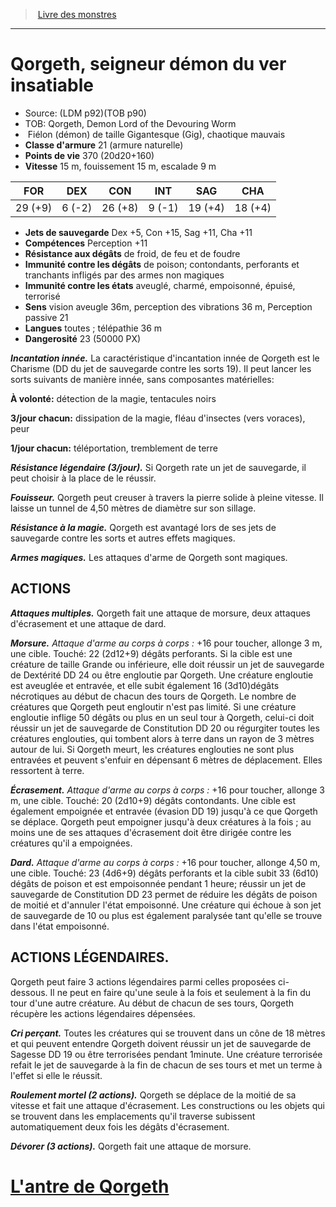 ﻿> [Livre des monstres](tome_of_beasts_old.md)

---

# Qorgeth, seigneur démon du ver insatiable

- Source: (LDM p92)(TOB p90)
- TOB: Qorgeth, Demon Lord of the Devouring Worm
-  Fiélon (démon) de taille Gigantesque (Gig), chaotique mauvais
- **Classe d'armure** 21 (armure naturelle)
- **Points de vie** 370 (20d20+160)
- **Vitesse** 15 m, fouissement 15 m, escalade 9 m

|FOR|DEX|CON|INT|SAG|CHA|
|---|---|---|---|---|---|
|29 (+9)|6 (-2)|26 (+8)|9 (-1)|19 (+4)|18 (+4)|

- **Jets de sauvegarde** Dex +5, Con +15, Sag +11, Cha +11
- **Compétences** Perception +11
- **Résistance aux dégâts** de froid, de feu et de foudre
- **Immunité contre les dégâts** de poison; contondants, perforants et tranchants infligés par des armes non magiques
- **Immunité contre les états** aveuglé, charmé, empoisonné, épuisé, terrorisé
- **Sens** vision aveugle 36m, perception des vibrations 36 m, Perception passive 21
- **Langues** toutes ; télépathie 36 m
- **Dangerosité** 23 (50000 PX)

**_Incantation innée._** La caractéristique d'incantation innée de Qorgeth est le Charisme (DD du jet de sauvegarde contre les sorts 19). Il peut lancer les sorts suivants de manière innée, sans composantes matérielles:

**À volonté:** détection de la magie, tentacules noirs

**3/jour chacun:** dissipation de la magie, fléau d'insectes (vers voraces), peur

**1/jour chacun:** téléportation, tremblement de terre

**_Résistance légendaire (3/jour)._** Si Qorgeth rate un jet de sauvegarde, il peut choisir à la place de le réussir.

**_Fouisseur._** Qorgeth peut creuser à travers la pierre solide à pleine vitesse. Il laisse un tunnel de 4,50 mètres de diamètre sur son sillage.

**_Résistance à la magie._** Qorgeth est avantagé lors de ses jets de sauvegarde contre les sorts et autres effets magiques.

**_Armes magiques._** Les attaques d'arme de Qorgeth sont magiques.

## ACTIONS

**_Attaques multiples._** Qorgeth fait une attaque de morsure, deux attaques d'écrasement et une attaque de dard.

**_Morsure._** _Attaque d'arme au corps à corps :_ +16 pour toucher, allonge 3 m, une cible. Touché: 22 (2d12+9) dégâts perforants. Si la cible est une créature de taille Grande ou inférieure, elle doit réussir un jet de sauvegarde de Dextérité DD 24 ou être engloutie par Qorgeth. Une créature engloutie est aveuglée et entravée, et elle subit également 16 (3d10)dégâts nécrotiques au début de chacun des tours de Qorgeth. Le nombre de créatures que Qorgeth peut engloutir n'est pas limité. Si une créature engloutie inflige 50 dégâts ou plus en un seul tour à Qorgeth, celui-ci doit réussir un jet de sauvegarde de Constitution DD 20 ou régurgiter toutes les créatures englouties, qui tombent alors à terre dans un rayon de 3 mètres autour de lui. Si Qorgeth meurt, les créatures englouties ne sont plus entravées et peuvent s'enfuir en dépensant 6 mètres de déplacement. Elles ressortent à terre.

**_Écrasement._** _Attaque d'arme au corps à corps :_ +16 pour toucher, allonge 3 m, une cible. Touché: 20 (2d10+9) dégâts contondants. Une cible est également empoignée et entravée (évasion DD 19) jusqu'à ce que Qorgeth se déplace. Qorgeth peut empoigner jusqu'à deux créatures à la fois ; au moins une de ses attaques d'écrasement doit être dirigée contre les créatures qu'il a empoignées.

**_Dard._** _Attaque d'arme au corps à corps :_ +16 pour toucher, allonge 4,50 m, une cible. Touché: 23 (4d6+9) dégâts perforants et la cible subit 33 (6d10) dégâts de poison et est empoisonnée pendant 1 heure; réussir un jet de sauvegarde de Constitution DD 23 permet de réduire les dégâts de poison de moitié et d'annuler l'état empoisonné. Une créature qui échoue à son jet de sauvegarde de 10 ou plus est également paralysée tant qu'elle se trouve dans l'état empoisonné.

## ACTIONS LÉGENDAIRES.

Qorgeth peut faire 3 actions légendaires parmi celles proposées ci- dessous. Il ne peut en faire qu'une seule à la fois et seulement à la fin du tour d'une autre créature. Au début de chacun de ses tours, Qorgeth récupère les actions légendaires dépensées.

**_Cri perçant._** Toutes les créatures qui se trouvent dans un cône de 18 mètres et qui peuvent entendre Qorgeth doivent réussir un jet de sauvegarde de Sagesse DD 19 ou être terrorisées pendant 1minute. Une créature terrorisée refait le jet de sauvegarde à la fin de chacun de ses tours et met un terme à l'effet si elle le réussit.

**_Roulement mortel (2 actions)._** Qorgeth se déplace de la moitié de sa vitesse et fait une attaque d'écrasement. Les constructions ou les objets qui se trouvent dans les emplacements qu'il traverse subissent automatiquement deux fois les dégâts d'écrasement.

**_Dévorer (3 actions)._** Qorgeth fait une attaque de morsure.

# [L'antre de Qorgeth](tome_of_beasts_lantre_de_qorgeth.md)

